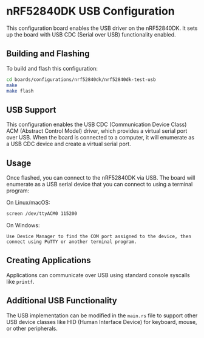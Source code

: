 # nRF52840DK USB Configuration

This configuration board enables the USB driver on the nRF52840DK. It sets up the board with USB CDC (Serial over USB) functionality enabled.

## Building and Flashing

To build and flash this configuration:

```bash
cd boards/configurations/nrf52840dk/nrf52840dk-test-usb
make
make flash
```

## USB Support

This configuration enables the USB CDC (Communication Device Class) ACM (Abstract Control Model) driver, which provides a virtual serial port over USB. When the board is connected to a computer, it will enumerate as a USB CDC device and create a virtual serial port.

## Usage

Once flashed, you can connect to the nRF52840DK via USB. The board will enumerate as a USB serial device that you can connect to using a terminal program:

On Linux/macOS:
```bash
screen /dev/ttyACM0 115200
```

On Windows:
```
Use Device Manager to find the COM port assigned to the device, then connect using PuTTY or another terminal program.
```

## Creating Applications

Applications can communicate over USB using standard console syscalls like `printf`.

## Additional USB Functionality

The USB implementation can be modified in the `main.rs` file to support other USB device classes like HID (Human Interface Device) for keyboard, mouse, or other peripherals.